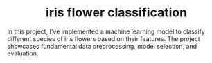 <h1 align="center">iris flower classification</h1>

 In this project, I've implemented a machine learning model to classify different species of iris flowers based on their features. The project showcases fundamental data preprocessing, model selection, and evaluation.
